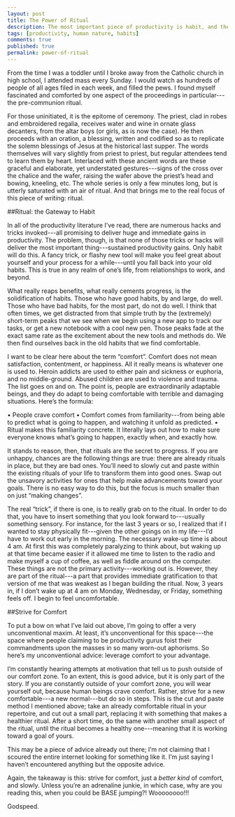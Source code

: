 ```yaml
---
layout: post
title: The Power of Ritual
description: The most important piece of productivity is habit, and the only way to solidify good habits is by the power of rituals.
tags: [productivity, human nature, habits]
comments: true
published: true
permalink: power-of-ritual
---
```



From the time I was a toddler until I broke away from the Catholic church in high school, I attended mass every Sunday. I would watch as hundreds of people of all ages filed in each week, and filled the pews. I found myself fascinated and comforted by one aspect of the proceedings in particular---the pre-communion ritual.

For those uninitiated, it is the epitome of ceremony. The priest, clad in robes and embroidered regalia, receives water and wine in ornate glass decanters, from the altar boys (or girls, as is now the case). He then proceeds with an oration, a blessing, written and codified so as to replicate the solemn blessings of Jesus at the historical last supper. The words themselves will vary slightly from priest to priest, but regular attendees tend to learn them by heart. Interlaced with these ancient words are these graceful and elaborate, yet understated gestures---signs of the cross over the chalice and the wafer, raising the wafer above the priest’s head and bowing, kneeling, etc. The whole series is only a few minutes long, but is utterly saturated with an air of ritual. And that brings me to the real focus of this piece of writing: ritual.


##Ritual: the Gateway to Habit

In all of the productivity literature I’ve read, there are numerous hacks and tricks invoked---all promising to deliver huge and immediate gains in productivity. The problem, though, is that none of those tricks or hacks will deliver the most important thing---sustained productivity gains. Only habit will do this. A fancy trick, or flashy new tool will make you feel great about yourself and your process for a while---until you fall back into your old habits. This is true in any realm of one’s life, from relationships to work, and beyond.

What really reaps benefits, what really cements progress, is the solidification of habits. Those who have good habits, by and large, do well. Those who have bad habits, for the most part, do not do well. I think that often times, we get distracted from that simple truth by the (extremely) short-term peaks that we see when we begin using a new app to track our tasks, or get a new notebook with a cool new pen. Those peaks fade at the exact same rate as the excitement about the new tools and methods do. We then find ourselves back in the old habits that we find comfortable.

I want to be clear here about the term “comfort”. Comfort does not mean satisfaction, contentment, or happiness. All it really means is whatever one is used to. Heroin addicts are used to either pain and sickness or euphoria, and no middle-ground. Abused children are used to violence and trauma. The list goes on and on. The point is, people are extraordinarily adaptable beings, and they do adapt to being comfortable with terrible and damaging situations.
Here’s the formula:

 •	People crave comfort
 •	Comfort comes from familiarity---from being able to predict what is going to happen, and watching it unfold as predicted.
 •	Ritual makes this familiarity concrete. It literally lays out how to make sure everyone knows what’s going to happen, exactly when, and exactly how.


It stands to reason, then, that rituals are the secret to progress. If you are unhappy, chances are the following things are true: there are already rituals in place, but they are bad ones. You’ll need to slowly cut and paste within the existing rituals of your life to transform them into good ones. Swap out the unsavory activities for ones that help make advancements toward your goals. There is no easy way to do this, but the focus is much smaller than on just “making changes”.

The real “trick”, if there is one, is to really grab on to the ritual. In order to do that, you have to insert something that you look forward to---usually something sensory. For instance, for the last 3 years or so, I realized that if I wanted to stay physically fit---given the other goings on in my life---I’d have to work out early in the morning. The necessary wake-up time is about 4 am. At first this was completely paralyzing to think about, but waking up at that time became easier if it allowed me time to listen to the radio and make myself a cup of coffee, as well as fiddle around on the computer. These things are not the primary activity---working out is. However, they are part of the ritual---a part that provides immediate gratification to that version of me that was weakest as I began building the ritual. Now, 3 years in, if I don’t wake up at 4 am on Monday, Wednesday, or Friday, something feels off. I begin to feel uncomfortable.


##Strive for Comfort

To put a bow on what I’ve laid out above, I’m going to offer a very unconventional maxim. At least, it’s unconventional for this space---the space where people claiming to be productivity gurus foist their commandments upon the masses in so many worn-out aphorisms. So here’s my unconventional advice: leverage comfort to your advantage.

I’m constantly hearing attempts at motivation that tell us to push outside of our comfort zone. To an extent, this is good advice, but it is only part of the story. If you are constantly outside of your comfort zone, you will wear yourself out, because human beings crave comfort. Rather, strive for a new comfortable---a new normal---but do so in steps. This is the cut and paste method I mentioned above; take an already comfortable ritual in your repertoire, and cut out a small part, replacing it with something that makes a healthier ritual. After a short time, do the same with another small aspect of the ritual, until the ritual becomes a healthy one---meaning that it is working toward a goal of yours.

This may be a piece of advice already out there; I’m not claiming that I scoured the entire internet looking for something like it. I’m just saying I haven’t encountered anything but the opposite advice.

Again, the takeaway is this: strive for comfort, just a *better kind* of comfort, and slowly. Unless you’re an adrenaline junkie, in which case, why are you reading this, when you could be BASE jumping?! Woooooooo!!!

Godspeed.
 
